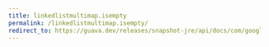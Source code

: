 ```yaml
---
title: linkedlistmultimap.isempty
permalink: /linkedlistmultimap.isempty/
redirect_to: https://guava.dev/releases/snapshot-jre/api/docs/com/google/common/collect/LinkedListMultimap.html#isEmpty--
---
```


